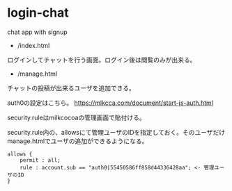 # login-chat
chat app with signup


* /index.html

ログインしてチャットを行う画面。ログイン後は閲覧のみが出来る。



* /manage.html

チャットの投稿が出来るユーザを追加できる。



auth0の設定はこちら。 https://mlkcca.com/document/start-js-auth.html

security.ruleはmilkcocoaの管理画面で貼付ける。

security.rule内の、allowsにて管理ユーザのIDを指定しておく。そのユーザだけmanage.htmlでユーザの追加ができるようになる。


```
allows {
    permit : all;
    rule : account.sub == "auth0|55450586ff858d44336428aa"; <- 管理ユーザのID
}
```